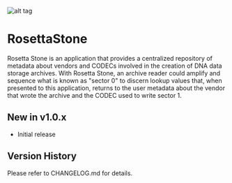 ![alt tag](https://raw.githubusercontent.com/jchristn/RosettaStone/main/assets/rosettastone.ico)

# RosettaStone

Rosetta Stone is an application that provides a centralized repository of metadata about vendors and CODECs involved in the creation of DNA data storage archives.  With Rosetta Stone, an archive reader could amplify and sequence what is known as "sector 0" to discern lookup values that, when presented to this application, returns to the user metadata about the vendor that wrote the archive and the CODEC used to write sector 1.

## New in v1.0.x

- Initial release

## Version History

Please refer to CHANGELOG.md for details.
